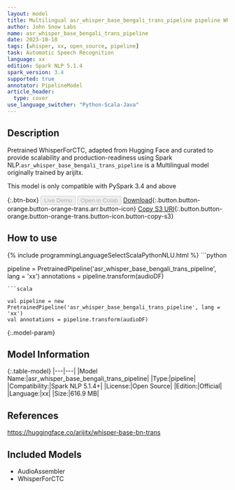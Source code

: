 ```yaml
---
layout: model
title: Multilingual asr_whisper_base_bengali_trans_pipeline pipeline WhisperForCTC from arijitx
author: John Snow Labs
name: asr_whisper_base_bengali_trans_pipeline
date: 2023-10-18
tags: [whisper, xx, open_source, pipeline]
task: Automatic Speech Recognition
language: xx
edition: Spark NLP 5.1.4
spark_version: 3.4
supported: true
annotator: PipelineModel
article_header:
  type: cover
use_language_switcher: "Python-Scala-Java"
---
```


## Description

Pretrained WhisperForCTC, adapted from Hugging Face and curated to provide scalability and production-readiness using Spark NLP.`asr_whisper_base_bengali_trans_pipeline` is a Multilingual model originally trained by arijitx.

This model is only compatible with PySpark 3.4 and above

{:.btn-box}
<button class="button button-orange" disabled>Live Demo</button>
<button class="button button-orange" disabled>Open in Colab</button>
[Download](https://s3.amazonaws.com/auxdata.johnsnowlabs.com/public/models/asr_whisper_base_bengali_trans_pipeline_xx_5.1.4_3.4_1697588822232.zip){:.button.button-orange.button-orange-trans.arr.button-icon}
[Copy S3 URI](s3://auxdata.johnsnowlabs.com/public/models/asr_whisper_base_bengali_trans_pipeline_xx_5.1.4_3.4_1697588822232.zip){:.button.button-orange.button-orange-trans.button-icon.button-copy-s3}

## How to use



<div class="tabs-box" markdown="1">
{% include programmingLanguageSelectScalaPythonNLU.html %}
```python

pipeline = PretrainedPipeline('asr_whisper_base_bengali_trans_pipeline', lang = 'xx')
annotations =  pipeline.transform(audioDF)

```
```scala

val pipeline = new PretrainedPipeline('asr_whisper_base_bengali_trans_pipeline', lang = 'xx')
val annotations = pipeline.transform(audioDF)

```
</div>

{:.model-param}
## Model Information

{:.table-model}
|---|---|
|Model Name:|asr_whisper_base_bengali_trans_pipeline|
|Type:|pipeline|
|Compatibility:|Spark NLP 5.1.4+|
|License:|Open Source|
|Edition:|Official|
|Language:|xx|
|Size:|616.9 MB|

## References

https://huggingface.co/arijitx/whisper-base-bn-trans

## Included Models

- AudioAssembler
- WhisperForCTC